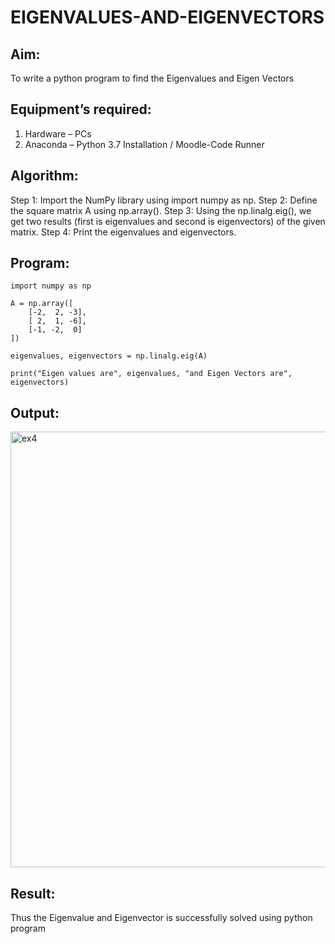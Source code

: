 # EIGENVALUES-AND-EIGENVECTORS
## Aim:
To write a python program to find the Eigenvalues and Eigen Vectors
## Equipment’s required:
1. 	Hardware – PCs
2. 	Anaconda – Python 3.7 Installation / Moodle-Code Runner
## Algorithm:
Step 1:
Import the NumPy library using import numpy as np.
Step 2:
Define the square matrix A using np.array().
Step 3:
Using the np.linalg.eig(), we get two results (first is eigenvalues and second is eigenvectors) of the given matrix.
Step 4:
Print the eigenvalues and eigenvectors. 

## Program:
~~~
import numpy as np

A = np.array([
    [-2,  2, -3],
    [ 2,  1, -6],
    [-1, -2,  0]
])

eigenvalues, eigenvectors = np.linalg.eig(A)

print("Eigen values are", eigenvalues, "and Eigen Vectors are", eigenvectors)
~~~
## Output:
<img width="1506" height="697" alt="ex4" src="https://github.com/user-attachments/assets/d0c283d1-ed85-4541-a53f-8bc776875053" />

## Result:
Thus the Eigenvalue and Eigenvector is successfully solved using python program
